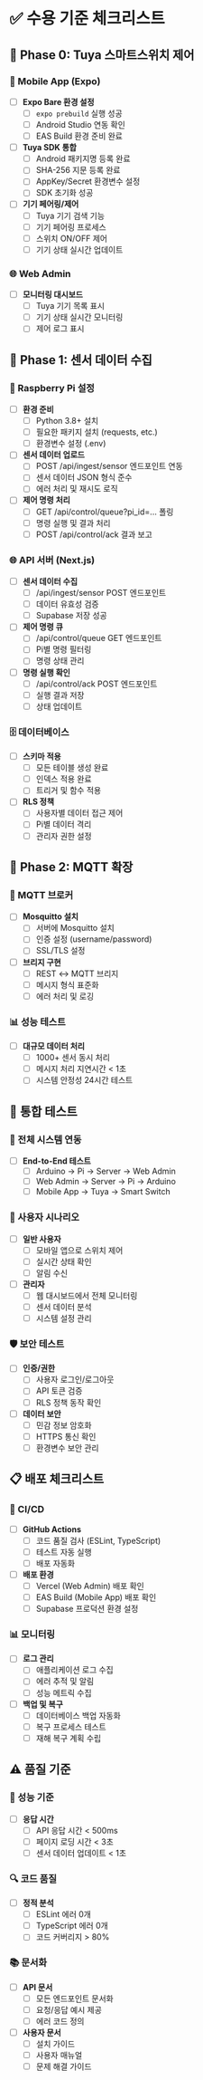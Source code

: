 # ✅ 수용 기준 체크리스트

## 🎯 Phase 0: Tuya 스마트스위치 제어

### 📱 Mobile App (Expo)
- [ ] **Expo Bare 환경 설정**
  - [ ] `expo prebuild` 실행 성공
  - [ ] Android Studio 연동 확인
  - [ ] EAS Build 환경 준비 완료

- [ ] **Tuya SDK 통합**
  - [ ] Android 패키지명 등록 완료
  - [ ] SHA-256 지문 등록 완료
  - [ ] AppKey/Secret 환경변수 설정
  - [ ] SDK 초기화 성공

- [ ] **기기 페어링/제어**
  - [ ] Tuya 기기 검색 기능
  - [ ] 기기 페어링 프로세스
  - [ ] 스위치 ON/OFF 제어
  - [ ] 기기 상태 실시간 업데이트

### 🌐 Web Admin
- [ ] **모니터링 대시보드**
  - [ ] Tuya 기기 목록 표시
  - [ ] 기기 상태 실시간 모니터링
  - [ ] 제어 로그 표시

## 🍓 Phase 1: 센서 데이터 수집

### 🔧 Raspberry Pi 설정
- [ ] **환경 준비**
  - [ ] Python 3.8+ 설치
  - [ ] 필요한 패키지 설치 (requests, etc.)
  - [ ] 환경변수 설정 (.env)

- [ ] **센서 데이터 업로드**
  - [ ] POST /api/ingest/sensor 엔드포인트 연동
  - [ ] 센서 데이터 JSON 형식 준수
  - [ ] 에러 처리 및 재시도 로직

- [ ] **제어 명령 처리**
  - [ ] GET /api/control/queue?pi_id=... 폴링
  - [ ] 명령 실행 및 결과 처리
  - [ ] POST /api/control/ack 결과 보고

### 🌐 API 서버 (Next.js)
- [ ] **센서 데이터 수집**
  - [ ] /api/ingest/sensor POST 엔드포인트
  - [ ] 데이터 유효성 검증
  - [ ] Supabase 저장 성공

- [ ] **제어 명령 큐**
  - [ ] /api/control/queue GET 엔드포인트
  - [ ] Pi별 명령 필터링
  - [ ] 명령 상태 관리

- [ ] **명령 실행 확인**
  - [ ] /api/control/ack POST 엔드포인트
  - [ ] 실행 결과 저장
  - [ ] 상태 업데이트

### 🗄️ 데이터베이스
- [ ] **스키마 적용**
  - [ ] 모든 테이블 생성 완료
  - [ ] 인덱스 적용 완료
  - [ ] 트리거 및 함수 적용

- [ ] **RLS 정책**
  - [ ] 사용자별 데이터 접근 제어
  - [ ] Pi별 데이터 격리
  - [ ] 관리자 권한 설정

## 🔄 Phase 2: MQTT 확장

### 📡 MQTT 브로커
- [ ] **Mosquitto 설치**
  - [ ] 서버에 Mosquitto 설치
  - [ ] 인증 설정 (username/password)
  - [ ] SSL/TLS 설정

- [ ] **브리지 구현**
  - [ ] REST ↔ MQTT 브리지
  - [ ] 메시지 형식 표준화
  - [ ] 에러 처리 및 로깅

### 📊 성능 테스트
- [ ] **대규모 데이터 처리**
  - [ ] 1000+ 센서 동시 처리
  - [ ] 메시지 처리 지연시간 < 1초
  - [ ] 시스템 안정성 24시간 테스트

## 🧪 통합 테스트

### 🔗 전체 시스템 연동
- [ ] **End-to-End 테스트**
  - [ ] Arduino → Pi → Server → Web Admin
  - [ ] Web Admin → Server → Pi → Arduino
  - [ ] Mobile App → Tuya → Smart Switch

### 📱 사용자 시나리오
- [ ] **일반 사용자**
  - [ ] 모바일 앱으로 스위치 제어
  - [ ] 실시간 상태 확인
  - [ ] 알림 수신

- [ ] **관리자**
  - [ ] 웹 대시보드에서 전체 모니터링
  - [ ] 센서 데이터 분석
  - [ ] 시스템 설정 관리

### 🛡️ 보안 테스트
- [ ] **인증/권한**
  - [ ] 사용자 로그인/로그아웃
  - [ ] API 토큰 검증
  - [ ] RLS 정책 동작 확인

- [ ] **데이터 보안**
  - [ ] 민감 정보 암호화
  - [ ] HTTPS 통신 확인
  - [ ] 환경변수 보안 관리

## 📋 배포 체크리스트

### 🚀 CI/CD
- [ ] **GitHub Actions**
  - [ ] 코드 품질 검사 (ESLint, TypeScript)
  - [ ] 테스트 자동 실행
  - [ ] 배포 자동화

- [ ] **배포 환경**
  - [ ] Vercel (Web Admin) 배포 확인
  - [ ] EAS Build (Mobile App) 배포 확인
  - [ ] Supabase 프로덕션 환경 설정

### 📊 모니터링
- [ ] **로그 관리**
  - [ ] 애플리케이션 로그 수집
  - [ ] 에러 추적 및 알림
  - [ ] 성능 메트릭 수집

- [ ] **백업 및 복구**
  - [ ] 데이터베이스 백업 자동화
  - [ ] 복구 프로세스 테스트
  - [ ] 재해 복구 계획 수립

## ⚠️ 품질 기준

### 📏 성능 기준
- [ ] **응답 시간**
  - [ ] API 응답 시간 < 500ms
  - [ ] 페이지 로딩 시간 < 3초
  - [ ] 센서 데이터 업데이트 < 1초

### 🔍 코드 품질
- [ ] **정적 분석**
  - [ ] ESLint 에러 0개
  - [ ] TypeScript 에러 0개
  - [ ] 코드 커버리지 > 80%

### 📚 문서화
- [ ] **API 문서**
  - [ ] 모든 엔드포인트 문서화
  - [ ] 요청/응답 예시 제공
  - [ ] 에러 코드 정의

- [ ] **사용자 문서**
  - [ ] 설치 가이드
  - [ ] 사용자 매뉴얼
  - [ ] 문제 해결 가이드
